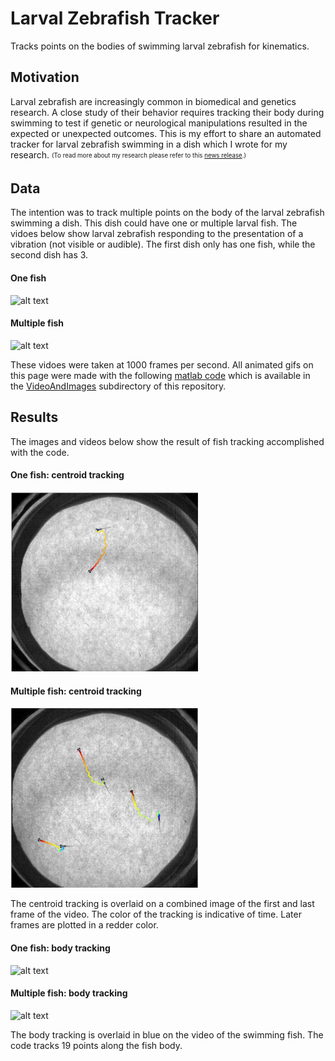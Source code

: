 # Larval Zebrafish Tracker
Tracks points on the bodies of swimming larval zebrafish for kinematics.

## Motivation
Larval zebrafish are increasingly common in biomedical and genetics research. A close study of their behavior requires tracking their body during swimming to test if genetic or neurological manipulations resulted in the expected or unexpected outcomes. This is my effort to share an automated tracker for larval zebrafish swimming in a dish which I wrote for my research. <sub><sup>(To read more about my research please refer to this [news release](http://www.mccormick.northwestern.edu/news/articles/2017/09/neuroscientists-explore-the-risky-business-of-self-preservation.html?utm_source=internal-newsletter-09-20-17&utm_medium=email&utm_campaign=internal-newsletter&utm_content=email-position1&lipi=urn%3Ali%3Apage%3Ad_flagship3_profile_view_base_treasury%3BLZ1jOlhkT4W4E32VTWgHTg%3D%3D).)</sup></sub>

## Data
The intention was to track multiple points on the body of the larval zebrafish swimming a dish. This dish could have one or multiple larval fish. The vidoes below show larval zebrafish responding to the presentation of a vibration (not visible or audible). The first dish only has one fish, while the second dish has 3. 

#### One fish
![alt text](https://github.com/MiningMyBusiness/LarvalZebrafishTracker/raw/master/VideoAndImages/OneFish_crop.gif "One Fish")

#### Multiple fish
![alt text](https://github.com/MiningMyBusiness/LarvalZebrafishTracker/raw/master/VideoAndImages/MultipleFish_crop.gif "Multiple Fish")

These vidoes were taken at 1000 frames per second. All animated gifs on this page were made with the following [matlab code](https://github.com/MiningMyBusiness/LarvalZebrafishTracker/raw/master/VideoAndImages/gifMovieMaker.m) which is available in the [VideoAndImages](https://github.com/MiningMyBusiness/LarvalZebrafishTracker/raw/master/VideoAndImages) subdirectory of this repository. 

## Results
The images and videos below show the result of fish tracking accomplished with the code. 

#### One fish: centroid tracking
<img src="https://github.com/MiningMyBusiness/LarvalZebrafishTracker/raw/master/VideoAndImages/OneFish_centroid.jpg" width="300">

#### Multiple fish: centroid tracking
<img src="https://github.com/MiningMyBusiness/LarvalZebrafishTracker/raw/master/VideoAndImages/MultipleFish_centroid.jpg" width="300">

The centroid tracking is overlaid on a combined image of the first and last frame of the video. The color of the tracking is indicative of time. Later frames are plotted in a redder color. 

#### One fish: body tracking
![alt text](https://github.com/MiningMyBusiness/LarvalZebrafishTracker/raw/master/VideoAndImages/OneFish_tracked_crop.gif "One Fish")

#### Multiple fish: body tracking
![alt text](https://github.com/MiningMyBusiness/LarvalZebrafishTracker/raw/master/VideoAndImages/MultipleFish_tracked_crop.gif "Multiple Fish")

The body tracking is overlaid in blue on the video of the swimming fish. The code tracks 19 points along the fish body. 
